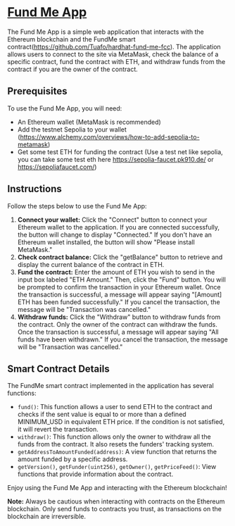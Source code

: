# [Fund Me App](https://tuafo.github.io/html-fund-me-fcc/)

The Fund Me App is a simple web application that interacts with the Ethereum blockchain and the FundMe smart contract(https://github.com/Tuafo/hardhat-fund-me-fcc). The application allows users to connect to the site via MetaMask, check the balance of a specific contract, fund the contract with ETH, and withdraw funds from the contract if you are the owner of the contract.

## Prerequisites

To use the Fund Me App, you will need:

- An Ethereum wallet (MetaMask is recommended)
- Add the testnet Sepolia to your wallet (https://www.alchemy.com/overviews/how-to-add-sepolia-to-metamask)
- Get some test ETH for funding the contract (Use a test net like sepolia, you can take some test eth here https://sepolia-faucet.pk910.de/ or https://sepoliafaucet.com/)

## Instructions

Follow the steps below to use the Fund Me App:

1. **Connect your wallet:** Click the "Connect" button to connect your Ethereum wallet to the application. If you are connected successfully, the button will change to display "Connected." If you don't have an Ethereum wallet installed, the button will show "Please install MetaMask."
2. **Check contract balance:** Click the "getBalance" button to retrieve and display the current balance of the contract in ETH.
3. **Fund the contract:** Enter the amount of ETH you wish to send in the input box labeled "ETH Amount." Then, click the "Fund" button. You will be prompted to confirm the transaction in your Ethereum wallet. Once the transaction is successful, a message will appear saying "[Amount] ETH has been funded successfully." If you cancel the transaction, the message will be "Transaction was cancelled."
4. **Withdraw funds:** Click the "Withdraw" button to withdraw funds from the contract. Only the owner of the contract can withdraw the funds. Once the transaction is successful, a message will appear saying "All funds have been withdrawn." If you cancel the transaction, the message will be "Transaction was cancelled."

## Smart Contract Details

The FundMe smart contract implemented in the application has several functions:

- `fund()`: This function allows a user to send ETH to the contract and checks if the sent value is equal to or more than a defined MINIMUM_USD in equivalent ETH price. If the condition is not satisfied, it will revert the transaction.
- `withdraw()`: This function allows only the owner to withdraw all the funds from the contract. It also resets the funders' tracking system.
- `getAddressToAmountFunded(address)`: A view function that returns the amount funded by a specific address.
- `getVersion()`, `getFunder(uint256)`, `getOwner()`, `getPriceFeed()`: View functions that provide information about the contract.

Enjoy using the Fund Me App and interacting with the Ethereum blockchain!

**Note:** Always be cautious when interacting with contracts on the Ethereum blockchain. Only send funds to contracts you trust, as transactions on the blockchain are irreversible.
